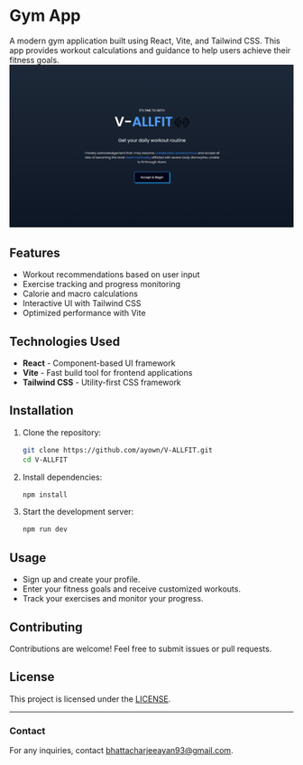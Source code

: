 # Gym App

A modern gym application built using React, Vite, and Tailwind CSS. This app provides workout calculations and guidance to help users achieve their fitness goals.
![WEB.png](./public/WEB.png)

## Features

- Workout recommendations based on user input
- Exercise tracking and progress monitoring
- Calorie and macro calculations
- Interactive UI with Tailwind CSS
- Optimized performance with Vite

## Technologies Used

- **React** - Component-based UI framework
- **Vite** - Fast build tool for frontend applications
- **Tailwind CSS** - Utility-first CSS framework

## Installation

1. Clone the repository:

   ```bash
   git clone https://github.com/ayown/V-ALLFIT.git
   cd V-ALLFIT
   ```

2. Install dependencies:

   ```bash
   npm install
   ```

3. Start the development server:
   ```bash
   npm run dev
   ```

## Usage

- Sign up and create your profile.
- Enter your fitness goals and receive customized workouts.
- Track your exercises and monitor your progress.

## Contributing

Contributions are welcome! Feel free to submit issues or pull requests.

## License

This project is licensed under the [LICENSE](/LICENSE).

---

### Contact

For any inquiries, contact [bhattacharjeeayan93@gmail.com](mailto:bhattacharjeeayan93@gmail.com).
